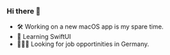### Hi there 👋

- 🛠 Working on a new macOS app is my spare time.
- 🌱 Learning SwiftUI
- 👨🏻‍💻 Looking for job opportinities in Germany.

<!--
**benjamin-wen/benjamin-wen** is a ✨ _special_ ✨ repository because its `README.md` (this file) appears on your GitHub profile.

Here are some ideas to get you started:

- 🔭 I’m currently working on ...
- 🌱 I’m currently learning ...
- 👯 I’m looking to collaborate on ...
- 🤔 I’m looking for help with ...
- 💬 Ask me about ...
- 📫 How to reach me: ...
- 😄 Pronouns: ...
- ⚡ Fun fact: ...
-->
